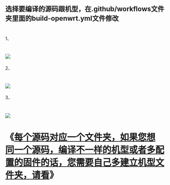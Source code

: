 ## 选择要编译的源码跟机型，在.github/workflows文件夹里面的build-openwrt.yml文件修改
#
1、
# <img src="https://github.com/danshui-git/shuoming/blob/master/doc/311.png" />
2、
# <img src="https://github.com/danshui-git/shuoming/blob/master/doc/322.png" />
3、
# <img src="https://github.com/danshui-git/shuoming/blob/master/doc/321.png" />


#
# 《[每个源码对应一个文件夹，如果您想同一个源码，编译不一样的机型或者多配置的固件的话，您需要自己多建立机型文件夹，请看](https://github.com/danshui-git/shuoming/blob/master/jlck.md)》
